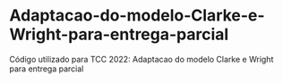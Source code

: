 # Adaptacao-do-modelo-Clarke-e-Wright-para-entrega-parcial
Código utilizado para TCC 2022: Adaptacao do modelo Clarke e Wright para entrega parcial
